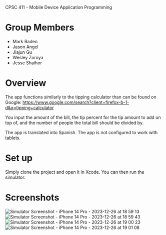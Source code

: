 CPSC 411 - Mobile Device Application Programming

# Group Members

* Mark Raden 
* Jason Angel 
* Jiajun Gu 
* Wesley Zoroya 
* Jesse Shaihor 

# Overview
The app functions similarly to the tipping calculator than can be found on Google: https://www.google.com/search?client=firefox-b-1-d&q=tipping+calculator

You input the amount of the bill, the tip percent for the tip amount to add on top of, and the number of people the total bill should be divided by. 

The app is translated into Spanish. The app is not configured to work with tablets.

# Set up 
Simply clone the project and open it in Xcode. You can then run the simulator.

# Screenshots
![Simulator Screenshot - iPhone 14 Pro - 2023-12-26 at 18 59 13](https://github.com/jangel01/CPSC-411-Tipping-Calculator-iOS-Mobile-App/assets/60250253/59e1d4d8-5473-458f-80fe-885c54293c33)
![Simulator Screenshot - iPhone 14 Pro - 2023-12-26 at 18 59 43](https://github.com/jangel01/CPSC-411-Tipping-Calculator-iOS-Mobile-App/assets/60250253/441719a8-3d8c-4326-9c59-e9d221dc7aab)
![Simulator Screenshot - iPhone 14 Pro - 2023-12-26 at 19 00 23](https://github.com/jangel01/CPSC-411-Tipping-Calculator-iOS-Mobile-App/assets/60250253/36df993b-4429-4f4b-92dc-99d731d8dfe9)
![Simulator Screenshot - iPhone 14 Pro - 2023-12-26 at 19 01 08](https://github.com/jangel01/CPSC-411-Tipping-Calculator-iOS-Mobile-App/assets/60250253/991352e3-184b-4c09-8c96-865b693e8182)
